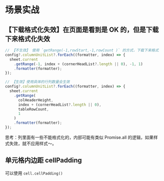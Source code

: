 # 场景实战

## 【下载格式化失效】在页面是看到是 OK 的，但是下载下来格式化失效
```ts
// 【不生效】 使用 `getRange(-1,rowStart,-1,rowCount )` 的方式，下载下来格式就丢失啦。
config?.columnUnitList?.forEach((formatter, index) => {
  sheet.current
    .getRange(-1, index + (cornerHeadList?.length || 0), -1, 1)
    .formatter(formatter);
});

// 【生效】使用具体的行列数量会生效
config?.columnUnitList?.forEach((formatter, index) => {
  sheet.current
    .getRange(
      colHeaderHeight,
      index + (cornerHeadList?.length || 0),
      tableRowCount,
      1
    )
    .formatter(formatter);
});
```
思考：列里面有一些不能格式化的，内部可能有类似 Promise.all 的逻辑，如果样式失效，就不应用样式～。




## 单元格内边距 cellPadding
可以使用 `cell.cellPadding()`

